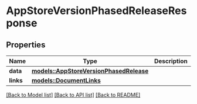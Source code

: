# AppStoreVersionPhasedReleaseResponse

## Properties

Name | Type | Description | Notes
------------ | ------------- | ------------- | -------------
**data** | [**models::AppStoreVersionPhasedRelease**](AppStoreVersionPhasedRelease.md) |  | 
**links** | [**models::DocumentLinks**](DocumentLinks.md) |  | 

[[Back to Model list]](../README.md#documentation-for-models) [[Back to API list]](../README.md#documentation-for-api-endpoints) [[Back to README]](../README.md)


